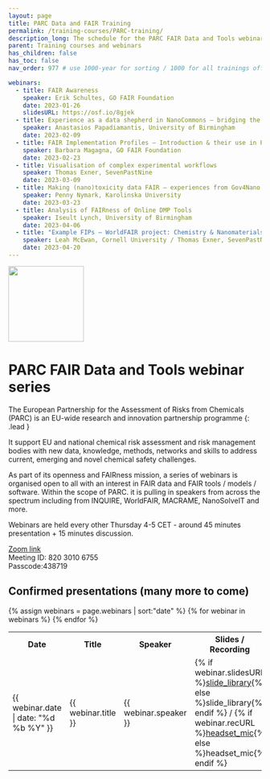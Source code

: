 ```yaml
---
layout: page
title: PARC Data and FAIR Training
permalink: /training-courses/PARC-training/
description_long: The schedule for the PARC FAIR Data and Tools webinar series also providing the recordings as we go.
parent: Training courses and webinars
has_children: false
has_toc: false
nav_order: 977 # use 1000-year for sorting / 1000 for all trainings offered by a project

webinars:
  - title: FAIR Awareness
    speaker: Erik Schultes, GO FAIR Foundation
    date: 2023-01-26
    slidesURL: https://osf.io/8gjek
  - title: Experience as a data shepherd in NanoCommons – bridging the knowledge gap and changing cultures around data management
    speaker: Anastasios Papadiamantis, University of Birmingham
    date: 2023-02-09
  - title: FAIR Implementation Profiles – Introduction & their use in PARC
    speaker: Barbara Magagna, GO FAIR Foundation
    date: 2023-02-23
  - title: Visualisation of complex experimental workflows
    speaker: Thomas Exner, SevenPastNine
    date: 2023-03-09
  - title: Making (nano)toxicity data FAIR – experiences from Gov4Nano & Data Re-use examples
    speaker: Penny Nymark, Karolinska University
    date: 2023-03-23
  - title: Analysis of FAIRness of Online DMP Tools
    speaker: Iseult Lynch, University of Birmingham
    date: 2023-04-06
  - title: "Example FIPs – WorldFAIR project: Chemistry & Nanomaterials"
    speaker: Leah McEwan, Cornell University / Thomas Exner, SevenPastNine
    date: 2023-04-20
---
```


<img src="{{ site.baseurl }}/images/logos/parc.png" width="150" class="image--right"/>

# PARC FAIR Data and Tools webinar series
The European Partnership for the Assessment of Risks from Chemicals (PARC) is an EU-wide research and innovation partnership programme 
{: .lead }

It support EU and national chemical risk assessment and risk management bodies with new data, knowledge, methods, networks and skills to address current, emerging and novel chemical safety challenges.

As part of its openness and FAIRness mission, a series of webinars is organised open to all with an interest in FAIR data and FAIR tools / models / software. Within the scope of PARC. it is pulling in speakers from across the spectrum including from INQUIRE, WorldFAIR, MACRAME, NanoSolveIT and more.

Webinars are held every other Thursday 4-5 CET - around 45 minutes presentation + 15 minutes discussion.

[Zoom link](https://bham-ac-uk.zoom.us/j/82030106755?pwd=QjdMOFczbzg1Z0p2SDdDT1NmdWIrZz09)   
Meeting ID: 820 3010 6755   
Passcode:438719

## Confirmed presentations (many more to come)
<table  id="table-parc">
{% assign webinars = page.webinars | sort:"date" %} 
  <tr>
    <th>Date</th>
    <th width="70%">Title</th>
    <th>Speaker</th>
    <th>Slides / Recording</th>
  </tr>
{% for webinar in webinars %}
    <tr>
      <td>{{ webinar.date  | date: "%d %b %Y" }}</td>
      <td width="60%">{{ webinar.title }}</td>
      <td>{{ webinar.speaker }}</td>
      <td>
        {% if webinar.slidesURL %}<a href="{{ webinar.slidesURL }}"><span class="material-symbols-outlined">slide_library</span></a>{% else %}<span class="material-symbols-outlined">slide_library</span>{% endif %}
        /
        {% if webinar.recURL %}<a href="{{ webinar.recURL }}"><span class="material-symbols-outlined"><span class="material-symbols-outlined">headset_mic</span></a>{% else %}<span class="material-symbols-outlined">headset_mic</span>{% endif %}</td>
    </tr>
{% endfor %}
</table>
